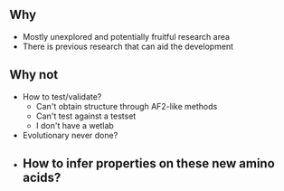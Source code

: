 ## Why
- Mostly unexplored and potentially fruitful research area
- There is previous research that can aid the development

## Why not
- How to test/validate?
	- Can't obtain structure through AF2-like methods
	- Can't test against a testset
	- I don't have a wetlab
- Evolutionary never done?
- How to infer properties on these new amino acids?
	- 
